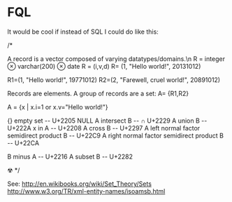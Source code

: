FQL
===


It would be cool if instead of SQL I could do like this:

/*

A record is a vector composed of varying datatypes/domains.\n
R = integer ⊗ varchar(200) ⊗ date
R = (i,v,d)
R= (1, "Hello world!", 20131012)

R1=(1, "Hello world!", 19771012)
R2=(2, "Farewell, cruel world!", 20891012)

Records are elements. A group of records are a set:
A= {R1,R2}

A = {x | x.i=1 or x.v="Hello world!"}

{} empty set -- U+2205
NULL
A intersect B  -- ∩ U+2229
A union B     --  U+222A
x in A  -- U+2208
A cross B  -- U+2297
A left normal factor semidirect product B --  U+22C9
A right normal factor semidirect product B -- U+22CA

B minus A -- U+2216
A subset B -- U+2282

☢
*/



See:
http://en.wikibooks.org/wiki/Set_Theory/Sets
http://www.w3.org/TR/xml-entity-names/isoamsb.html
